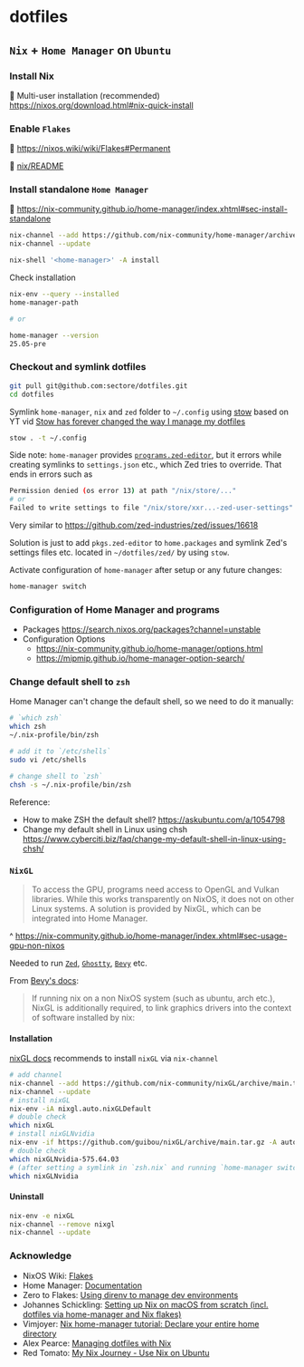 # dotfiles

## `Nix` + `Home Manager` on `Ubuntu`

### Install Nix

:eyes: Multi-user installation (recommended) https://nixos.org/download.html#nix-quick-install


### Enable `Flakes`

:eyes: https://nixos.wiki/wiki/Flakes#Permanent

:eyes: [nix/README](./nix/README)


### Install standalone `Home Manager`

:eyes: https://nix-community.github.io/home-manager/index.xhtml#sec-install-standalone

```sh
nix-channel --add https://github.com/nix-community/home-manager/archive/master.tar.gz home-manager
nix-channel --update

nix-shell '<home-manager>' -A install
```

Check installation

```sh
nix-env --query --installed
home-manager-path

# or

home-manager --version
25.05-pre
```

### Checkout and symlink dotfiles

```sh
git pull git@github.com:sectore/dotfiles.git
cd dotfiles
```

Symlink `home-manager`, `nix` and `zed` folder to `~/.config` using [stow](https://www.gnu.org/software/stow/manual/stow.html#Introduction) based on YT vid [Stow has forever changed the way I manage my dotfiles](https://www.youtube.com/watch?v=y6XCebnB9gs)

```sh
stow . -t ~/.config
```

Side note: `home-manager` provides [`programs.zed-editor`](https://nix-community.github.io/home-manager/options.xhtml#opt-programs.zed-editor.enable),
but it errors while creating symlinks to `settings.json` etc., which Zed tries to override. That ends in errors such as
```sh
Permission denied (os error 13) at path "/nix/store/..."
# or
Failed to write settings to file "/nix/store/xxr...-zed-user-settings"
```
Very similar to https://github.com/zed-industries/zed/issues/16618

Solution is just to add `pkgs.zed-editor` to `home.packages` and symlink Zed's settings files etc. located in `~/dotfiles/zed/` by using `stow`.

Activate configuration of `home-manager` after setup or any future changes:

```sh
home-manager switch
```

### Configuration of Home Manager and programs

- Packages https://search.nixos.org/packages?channel=unstable
- Configuration Options
   - https://nix-community.github.io/home-manager/options.html
   - https://mipmip.github.io/home-manager-option-search/

### Change default shell to `zsh`

Home Manager can't change the default shell, so we need to do it manually:

```sh
# `which zsh`
which zsh
~/.nix-profile/bin/zsh

# add it to `/etc/shells`
sudo vi /etc/shells

# change shell to `zsh`
chsh -s ~/.nix-profile/bin/zsh
```
Reference:
   - How to make ZSH the default shell? https://askubuntu.com/a/1054798
   - Change my default shell in Linux using chsh https://www.cyberciti.biz/faq/change-my-default-shell-in-linux-using-chsh/

### `NixGL`

> To access the GPU, programs need access to OpenGL and Vulkan libraries. While this works transparently on NixOS, it does not on other Linux systems. A solution is provided by NixGL, which can be integrated into Home Manager.

^ https://nix-community.github.io/home-manager/index.xhtml#sec-usage-gpu-non-nixos

Needed to run [`Zed`](https://zed.dev), [`Ghostty`](https://ghostty.org), [`Bevy`](https://bevyengine.org) etc.

From [Bevy's docs](https://github.com/bevyengine/bevy/blob/main/docs/linux_dependencies.md#nix):

> If running nix on a non NixOS system (such as ubuntu, arch etc.), NixGL is additionally required, to link graphics drivers into the context of software installed by nix:

#### Installation

[nixGL docs](https://github.com/nix-community/nixGL?tab=readme-ov-file#nix-channel-recommended) recommends to install `nixGL` via `nix-channel`

```sh
# add channel
nix-channel --add https://github.com/nix-community/nixGL/archive/main.tar.gz nixgl
nix-channel --update
# install nixGL
nix-env -iA nixgl.auto.nixGLDefault
# double check
which nixGL
# install nixGLNvidia
nix-env -if https://github.com/guibou/nixGL/archive/main.tar.gz -A auto.nixGLNvidia
# double check
which nixGLNvidia-575.64.03
# (after setting a symlink in `zsh.nix` and running `home-manager switch`)
which nixGLNvidia
```

#### Uninstall

```sh
nix-env -e nixGL
nix-channel --remove nixgl
nix-channel --update
```

### Acknowledge

- NixOS Wiki: [Flakes](https://nixos.wiki/wiki/Flakes)
- Home Manager: [Documentation](https://nix-community.github.io/home-manager/)
- Zero to Flakes: [Using direnv to manage dev environments](https://zero-to-flakes.com/direnv)
- Johannes Schickling: [Setting up Nix on macOS from scratch (incl. dotfiles via home-manager and Nix flakes)](https://www.youtube.com/watch?v=1dzgVkgQ5mE)
- Vimjoyer: [Nix home-manager tutorial: Declare your entire home directory](https://www.youtube.com/watch?v=FcC2dzecovw&list=PLko9chwSoP-15ZtZxu64k_CuTzXrFpxPE&index=4)
- Alex Pearce: [Managing dotfiles with Nix](https://alexpearce.me/2021/07/managing-dotfiles-with-nix/)
- Red Tomato: [My Nix Journey - Use Nix on Ubuntu](https://tech.aufomm.com/my-nix-journey-use-nix-with-ubuntu/)
